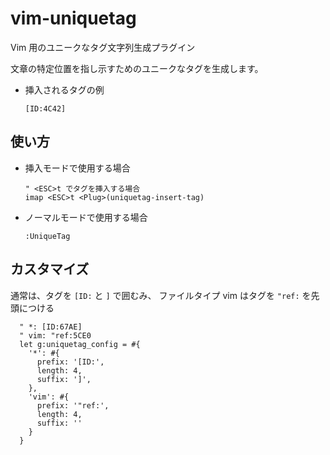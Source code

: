 # vim-uniquetag
Vim 用のユニークなタグ文字列生成プラグイン

文章の特定位置を指し示すためのユニークなタグを生成します。

*    挿入されるタグの例

     ```
     [ID:4C42]
     ```

## 使い方

*    挿入モードで使用する場合

     ```
     " <ESC>t でタグを挿入する場合
     imap <ESC>t <Plug>(uniquetag-insert-tag)
     ```

*   ノーマルモードで使用する場合

    ```
    :UniqueTag
    ```

## カスタマイズ

通常は、タグを `[ID:` と `]` で囲むみ、
ファイルタイプ vim はタグを `"ref:` を先頭につける

```
  " *: [ID:67AE]
  " vim: "ref:5CE0
  let g:uniquetag_config = #{
    '*': #{
      prefix: '[ID:',
      length: 4,
      suffix: ']',
    },
    'vim': #{
      prefix: '"ref:',
      length: 4,
      suffix: ''
    }
  }
```
